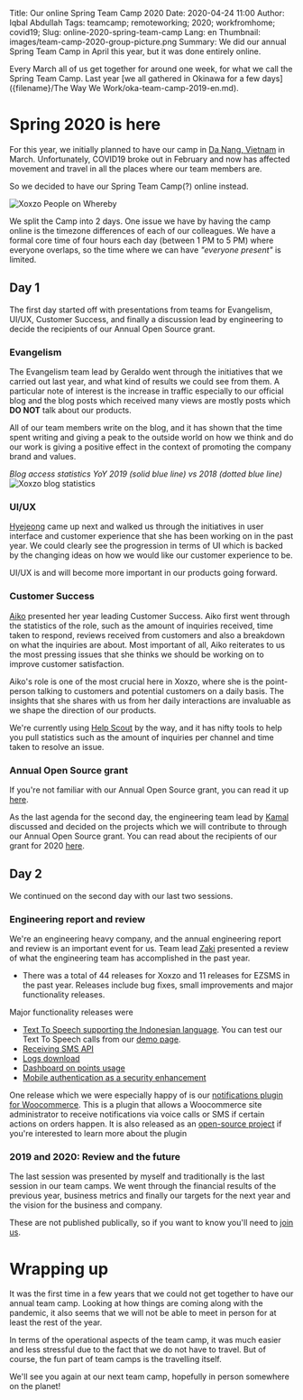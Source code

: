 Title: Our online Spring Team Camp 2020
Date: 2020-04-24 11:00
Author: Iqbal Abdullah
Tags: teamcamp; remoteworking; 2020; workfromhome; covid19;
Slug: online-2020-spring-team-camp
Lang: en
Thumbnail: images/team-camp-2020-group-picture.png
Summary: We did our annual Spring Team Camp in April this year, but it was done entirely online.

Every March all of us get together for around one week, for what we call the
Spring Team Camp. Last year [we all gathered in Okinawa for a few days]({filename}/The Way We Work/oka-team-camp-2019-en.md).

# Spring 2020 is here

For this year, we initially planned to have our camp in [Da Nang, Vietnam](https://en.wikipedia.org/wiki/Da_Nang)
in March. Unfortunately, COVID19 broke out in February and now has affected movement and travel in
all the places where our team members are.

So we decided to have our Spring Team Camp(?) online instead.

![Xoxzo People on Whereby]({filename}/images/team-camp-2020-group-picture.png)

We split the Camp into 2 days. One issue we have by having the camp online is
the timezone differences of each of our colleagues. We have a formal core time of four
hours each day (between 1 PM to 5 PM) where everyone overlaps, so the time
where we can have *"everyone present"* is limited.

## Day 1

The first day started off with presentations from teams for Evangelism, UI/UX, Customer
Success, and finally a discussion lead by engineering to decide the recipients of
our Annual Open Source grant.

### Evangelism

The Evangelism team lead by Geraldo went through the initiatives that we
carried out last year, and what kind of results we could see from them. A
particular note of interest is the increase in traffic especially to our
official blog and the blog posts which received many views are mostly posts which
**DO NOT** talk about our products.

All of our team members write on the blog, and it has shown that the time spent
writing and giving a peak to the outside world on how we think and do our work
is giving a positive effect in the context of promoting the company brand and
values.

*Blog access statistics YoY 2019 (solid blue line) vs 2018 (dotted blue line)*
![Xoxzo blog statistics]({filename}/images/team-camp-2020-blog-stats.png)

### UI/UX

[Hyejeong](/author/hyejeong-park.html) came up next and walked us through the initiatives in user interface
and customer experience that she has been working on in the past year. We could
clearly see the progression in terms of UI which is backed by the changing ideas on
how we would like our customer experience to be.

UI/UX is and will become more important in our products going forward.

### Customer Success

[Aiko](/author/aiko-yokoyama.html) presented her year leading Customer Success. Aiko first went through
the statistics of the role, such as the amount of inquiries received, time taken to
respond, reviews received from customers and also a breakdown on what the
inquiries are about. Most important of all, Aiko reiterates to us the most
pressing issues that she thinks we should be working on to improve customer
satisfaction.

Aiko's role is one of the most crucial here in Xoxzo, where she is the point-person
talking to customers and potential customers on a daily basis. The insights that she
shares with us from her daily interactions are invaluable as we shape the direction
of our products.

We're currently using [Help Scout](https://www.helpscout.com/) by the way, and it has
nifty tools to help you pull statistics such as the amount of inquiries per channel and time taken to
resolve an issue.

### Annual Open Source grant

If you're not familiar with our Annual Open Source grant, you can read it up [here]({filename}/Community/annual-opensource-grant-2018-en.md).

As the last agenda for the second day, the engineering team lead by [Kamal](/author/kamal-mustafa.html)
discussed and decided on the projects which we will contribute to through our
Annual Open Source grant. You can read about the recipients of our grant for 2020 [here]({filename}/Community/annual-opensource-grant-2020-en.md).

## Day 2

We continued on the second day with our last two sessions.

### Engineering report and review

We're an engineering heavy company, and the annual engineering report and review
is an important event for us. Team lead [Zaki](/author/zaki-akhmad.html) presented a review of
what the engineering team has accomplished in the past year.

- There was a total of 44 releases for Xoxzo and 11 releases for EZSMS in the
  past year. Releases include bug fixes, small improvements and major
  functionality releases.

Major functionality releases were

- [Text To Speech supporting the Indonesian language](https://docs.xoxzo.com/en/utilsapi.html#text-to-speech-api-ref). 
  You can test our Text To Speech calls from our [demo page](https://hello.xoxzo.com/en/).
- [Receiving SMS API]({filename}/Announcements/2019-12-25-sin-release-en.md)
- [Logs download]({filename}/Announcements/logs-download-release-en.md)
- [Dashboard on points usage]({filename}/Announcements/2020-03-05-dashboard-release-en.md)
- [Mobile authentication as a security enhancement]({filename}/Announcements/2019-10-23-x4-authentication-en.md)

One release which we were especially happy of is our [notifications plugin for Woocommerce](https://wordpress.org/plugins/xoxzo-sms-voice-notification-for-woocommerce/).
This is a plugin that allows a Woocommerce site administrator to receive
notifications via voice calls or SMS if certain actions on orders happen.
It is also released as an [open-source project](https://github.com/xoxzo/wooxplugin)
if you're interested to learn more about the plugin

### 2019 and 2020: Review and the future

The last session was presented by myself and traditionally is the last session
in our team camps. We went through the financial results of the previous year,
business metrics and finally our targets for the next year and the vision for
the business and company.

These are not published publically, so if you want to know you'll need to [join
us](https://info.xoxzo.com/en/careers/).

# Wrapping up

It was the first time in a few years that we could not get together to have our
annual team camp. Looking at how things are coming along with the pandemic, it
also seems that we will not be able to meet in person for at least the rest of the year.

In terms of the operational aspects of the team camp, it was much easier and
less stressful due to the fact that we do not have to travel. But of course,
the fun part of team camps is the travelling itself.

We'll see you again at our next team camp, hopefully in person somewhere on the planet!
